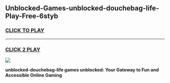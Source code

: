 
## Unblocked-Games-unblocked-douchebag-life-Play-Free-6styb
<h3>
<a href="https://premium76.site?title=unblocked-douchebag-life&ref=23A">CLICK TO PLAY</a></h3>
<hr>

<h3>
<a href="https://premium76.site?title=unblocked-douchebag-life&ref=23A">CLICK 2 PLAY</a>
  
</h3>

<a href="https://premium76.site?title=unblocked-douchebag-life&ref=23A"><img src="https://clearcache.store/games.png"></a>


**unblocked-douchebag-life games unblocked: Your Gateway to Fun and Accessible Online Gaming**
